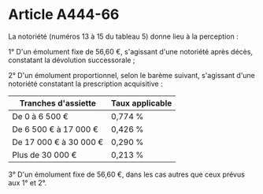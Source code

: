 # Article A444-66

La notoriété (numéros 13 à 15 du tableau 5) donne lieu à la perception :

1° D'un émolument fixe de 56,60 €, s'agissant d'une notoriété après décès, constatant la dévolution successorale ;

2° D'un émolument proportionnel, selon le barème suivant, s'agissant d'une notoriété constatant la prescription acquisitive :

| Tranches d'assiette | Taux applicable |
| --- | --- |
| De 0 à 6 500 € | 0,774 % |
| De 6 500 € à 17 000 € | 0,426 % |
| De 17 000 € à 30 000 € | 0,290 % |
| Plus de 30 000 € | 0,213 % |

3° D'un émolument fixe de 56,60 €, dans les cas autres que ceux prévus aux 1° et 2°.

